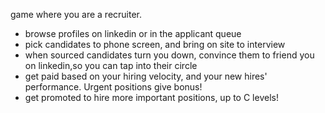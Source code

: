 game where you are a recruiter.
- browse profiles on linkedin or in the applicant queue
- pick candidates to phone screen, and bring on site to interview
- when sourced candidates turn you down, convince them to friend you on linkedin,so you can tap into their circle
- get paid based on your hiring velocity, and your new hires' performance. Urgent positions give bonus!
- get promoted to hire more important positions, up to C levels!

